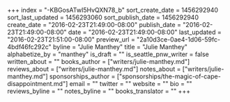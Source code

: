 +++
index = "-KBGosATwI5HvQXN78_b"
sort_create_date = 1456292940
sort_last_updated = 1456293060
sort_publish_date = 1456292940
create_date = "2016-02-23T21:49:00-08:00"
publish_date = "2016-02-23T21:49:00-08:00"
date = "2016-02-23T21:49:00-08:00"
last_updated = "2016-02-23T21:51:00-08:00"
preview_url = "2a10d3ce-0ae4-1d06-59fc-4bdf46fc292c"
byline = "Julie Manthey"
title = "Julie Manthey"
alphabetize_by = "manthey"
is_draft = ""
is_seattle_pnw_writer = false
written_about = ""
books_author = ["writers/julie-manthey.md"]
reviews_about = ["writers/julie-manthey.md"]
notes_about = ["writers/julie-manthey.md"]
sponsorships_author = ["sponsorships/the-magic-of-cape-disappointment.md"]
email = ""
twitter = ""
website = ""
bio = ""
reviews_byline = ""
notes_byline = ""
books_translator = ""
+++
